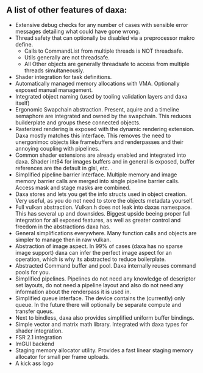 ## A list of other features of daxa:
* Extensive debug checks for any number of cases with sensible error messages detailing what could have gone wrong.
* Thread safety that can optionally be disabled via a preprocessor makro define.
  * Calls to CommandList from multiple threads is NOT threadsafe.
  * Utils generally are not threadsafe.
  * All Other objects are generally threadsafe to access from multiple threads simultaneously.
* Shader integration for task definitions.
* Automatically managed memory allocations with VMA. Optionally exposed manual management.
* Integrated object naming (used by tooling validation layers and daxa itself)
* Ergonomic Swapchain abstraction. Present, aquire and a timeline semaphore are integrated and owned by the swapchain. This reduces builderplate and groups these connected objects.
* Rasterized rendering is exposed with the dynamic rendering extension. Daxa mostly matches this interface. This removes the need to unergonimoc objects like framebuffers and renderpasses and their annoying coupling with pipelines.
* Common shader extensions are already enabled and integrated into daxa. Shader int64 for images buffers and in general is exposed, buffer references are the default in glsl, etc. .
* Simplified pipeline barrier interface. Multiple memory and image memory barrier calls are merged into single pipeline barrier calls. Access mask and stage masks are combined.
* Daxa stores and lets you get the info structs used in object creation. Very useful, as you do not need to store the objects metadata yourself.
* Full vulkan abstraction. Vulkan.h does not leak into daxas namespace. This has several up and downsides. Biggest upside beeing proper full integration for all exposed features, as well as greater control and freedom in the abstractions daxa has.
* General simplifications everywhere. Many function calls and objects are simpler to manage then in raw vulkan.
* Abstraction of image aspect. In 99% of cases (daxa has no sparse image support) daxa can infer the perfect image aspect for an operation, which is why its abstracted to reduce boilerplate.
* Abstracted Command buffer and pool. Daxa internally reuses command pools for you.
* Simplified pipelines. Pipelines do not need any knowledge of descriptor set layouts, do not need a pipeline layout and also do not need any information about the renderpass it is used in.
* Simplified queue interface. The device contains the (currently) only queue. In the future there will optionally be separate compute and transfer queus.
* Next to bindless, daxa also provides simplified uniform buffer bindings. 
* Simple vector and matrix math library. Integrated with daxa types for shader integration.
* FSR 2.1 integration
* ImGUI backend
* Staging memory allocator utility. Provides a fast linear staging memory allocator for small per frame uploads.
* A kick ass logo